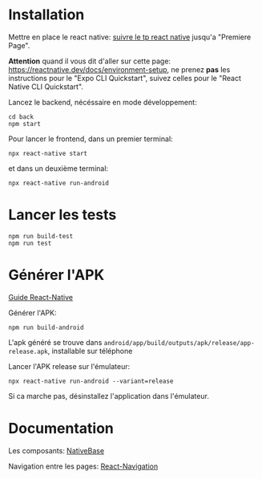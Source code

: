 # Installation

Mettre en place le react native: [suivre le tp react native](https://chamilo.grenoble-inp.fr/courses/ENSIMAG4MMCAWE6/document/tp/projet.html) jusqu'a "Premiere Page". 

**Attention** quand il vous dit d'aller sur cette page: https://reactnative.dev/docs/environment-setup, ne prenez **pas** les instructions pour le "Expo CLI Quickstart", suivez celles pour le "React Native CLI Quickstart".

Lancez le backend, nécéssaire en mode développement:
```
cd back
npm start
```

Pour lancer le frontend, dans un premier terminal:

```
npx react-native start
```

et dans un deuxième terminal:

```
npx react-native run-android
```

# Lancer les tests

```
npm run build-test
npm run test
```

# Générer l'APK

[Guide React-Native](https://reactnative.dev/docs/signed-apk-android)

Générer l'APK:
```shell
npm run build-android
```

L'apk généré se trouve dans `android/app/build/outputs/apk/release/app-release.apk`, installable sur téléphone

Lancer l'APK release sur l'émulateur:
```
npx react-native run-android --variant=release
```

Si ca marche pas, désinstallez l'application dans l'émulateur. 

# Documentation

Les composants: [NativeBase](https://docs.nativebase.io/?utm_source=HomePage&utm_medium=header&utm_campaign=NativeBase_3)

Navigation entre les pages: [React-Navigation](https://reactnavigation.org/docs/getting-started)
